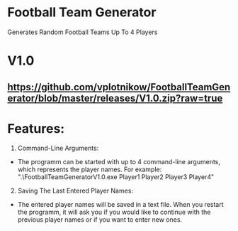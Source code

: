 # Football Team Generator
Generates Random Football Teams Up To 4 Players

# V1.0
https://github.com/vplotnikow/FootballTeamGenerator/blob/master/releases/V1.0.zip?raw=true
---------------------------------------------------------------------------------------------------------
# Features:
1. Command-Line Arguments:
- The programm can be started with up to 4 command-line arguments, which represents the player names.
For example: ".\FootballTeamGeneratorV1.0.exe Player1 Player2 Player3 Player4"

2. Saving The Last Entered Player Names:
- The entered player names will be saved in a text file. When you restart the programm, it will ask you if you would like to continue with the previous player names or if you want to enter new ones.

